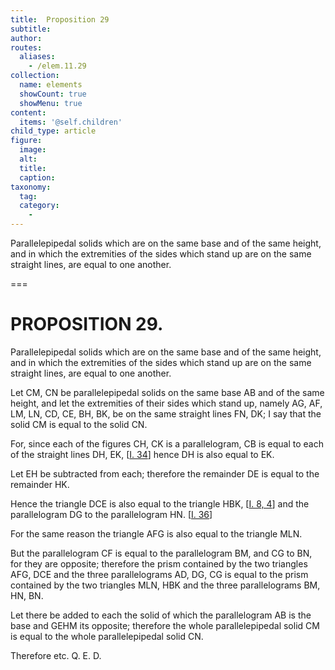 ```yaml
---
title:  Proposition 29
subtitle: 
author:
routes:
  aliases:
    - /elem.11.29
collection:
  name: elements
  showCount: true
  showMenu: true
content:
  items: '@self.children'
child_type: article
figure:
  image:
  alt:
  title:
  caption:
taxonomy:
  tag:
  category:
    - 
---
```


<p><hi rend="ital">Parallelepipedal solids which are on the same base and of the same height</hi>, <hi rend="ital">and in which the extremities of the sides which stand up are on the same straight lines</hi>, <hi rend="ital">are equal to one another.</hi>
      </p>

===

<h1>PROPOSITION 29.</h1>
<p><span class="ital">Parallelepipedal solids which are on the same base and of the same height</span>, <span class="ital">and in which the extremities of the sides which stand up are on the same straight lines</span>, <span class="ital">are equal to one another.</span>
      </p>

<p>Let <span class="ital">CM</span>, <span class="ital">CN</span> be parallelepipedal solids on the same base <span class="ital">AB</span> and of the same height, and let the extremities of their sides which stand up, namely <span class="ital">AG</span>, <span class="ital">AF</span>, <span class="ital">LM</span>, <span class="ital">LN</span>, <span class="ital">CD</span>, <span class="ital">CE</span>, <span class="ital">BH</span>, <span class="ital">BK</span>, be on the same straight lines <span class="ital">FN</span>, <span class="ital">DK</span>; I say that the solid <span class="ital">CM</span> is equal to the solid <span class="ital">CN</span>. 
      </p>

<p>For, since each of the figures <span class="ital">CH</span>, <span class="ital">CK</span> is a parallelogram, <span class="ital">CB</span> is equal to each of the straight lines <span class="ital">DH</span>, <span class="ital">EK</span>, [<a href="/elem.1.34">I. 34</a>] hence <span class="ital">DH</span> is also equal to <span class="ital">EK</span>. </p>

<p>Let <span class="ital">EH</span> be subtracted from each; therefore the remainder <span class="ital">DE</span> is equal to the remainder <span class="ital">HK</span>. </p>

<p>Hence the triangle <span class="ital">DCE</span> is also equal to the triangle <span class="ital">HBK</span>, [<a href="/elem.1.8 elem.1.4">I. 8, 4</a>] and the parallelogram <span class="ital">DG</span> to the parallelogram <span class="ital">HN</span>. [<a href="/elem.1.36">I. 36</a>] <pb n="334"/></p>

<p>For the same reason the triangle <span class="ital">AFG</span> is also equal to the triangle <span class="ital">MLN</span>. </p>

<p>But the parallelogram <span class="ital">CF</span> is equal to the parallelogram <span class="ital">BM</span>, and <span class="ital">CG</span> to <span class="ital">BN</span>, for they are opposite; therefore the prism contained by the two triangles <span class="ital">AFG</span>, <span class="ital">DCE</span> and the three parallelograms <span class="ital">AD</span>, <span class="ital">DG</span>, <span class="ital">CG</span> is equal to the prism contained by the two triangles <span class="ital">MLN</span>, <span class="ital">HBK</span> and the three parallelograms <span class="ital">BM</span>, <span class="ital">HN</span>, <span class="ital">BN</span>. </p>

<p>Let there be added to each the solid of which the parallelogram <span class="ital">AB</span> is the base and <span class="ital">GEHM</span> its opposite; therefore the whole parallelepipedal solid <span class="ital">CM</span> is equal to the whole parallelepipedal solid <span class="ital">CN</span>. </p>

<p>Therefore etc. Q. E. D.</p>
